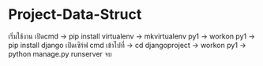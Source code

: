 # Project-Data-Struct
เริ่มใช้งาน
เปิดcmd -> pip install virtualenv -> mkvirtualenv py1 -> workon py1 -> pip install django
เปิดเซิร์ฟ
cmd เข้าไปที่ -> cd djangoproject -> workon py1 -> python manage.py runserver จบ
